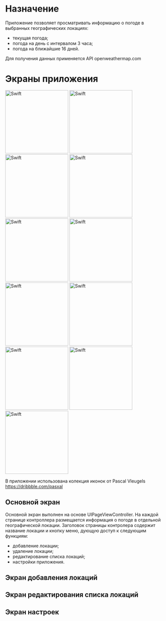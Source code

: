 # Назначение

Приложение позволяет просматривать информацию о погоде в выбранных географических локациях:
- текущая погода;
- погода на день с интервалом 3 часа;
- погода на ближайшие 16 дней.

Для получения данных применяется API openweathermap.com

# Экраны приложения
<img src="https://github.com/AlekseiTinkov/openweathermap/assets/124910352/b074c850-4c31-428d-8f44-7f601da1126a" width="200" title="Swift"></img>
<img src="https://github.com/AlekseiTinkov/openweathermap/assets/124910352/3139fa48-f389-4a17-b2ee-013044041651" width="200" title="Swift"></img>
<img src="https://github.com/AlekseiTinkov/openweathermap/assets/124910352/32457f0c-7924-44a8-96de-8d53c98e16db" width="200" title="Swift"></img>
<img src="https://github.com/AlekseiTinkov/openweathermap/assets/124910352/d2d410c4-12fd-457b-abef-7933fc576899" width="200" title="Swift"></img>
<img src="https://github.com/AlekseiTinkov/openweathermap/assets/124910352/393bfadf-25b5-40f3-8465-cc1d85d011b5" width="200" title="Swift"></img>
<img src="https://github.com/AlekseiTinkov/openweathermap/assets/124910352/674bc499-a438-44d1-858d-b69bebd4052b" width="200" title="Swift"></img>
<img src="https://github.com/AlekseiTinkov/openweathermap/assets/124910352/fd945fc0-3ccb-4b63-83eb-ef07b3b63faf" width="200" title="Swift"></img>
<img src="https://github.com/AlekseiTinkov/openweathermap/assets/124910352/44b6ee8e-35b1-4a95-be1b-ecd798ebbf31" width="200" title="Swift"></img>
<img src="https://github.com/AlekseiTinkov/openweathermap/assets/124910352/1dc2bac3-172c-499f-af37-84151fde5e88" width="200" title="Swift"></img>
<img src="https://github.com/AlekseiTinkov/openweathermap/assets/124910352/46550d0c-f28e-4bab-93ab-133be4dfa6a6" width="200" title="Swift"></img>
<img src="https://github.com/AlekseiTinkov/openweathermap/assets/124910352/eda6df90-de57-45c6-b552-3925ef40a3d2" width="200" title="Swift"></img>

В приложении использована колекция иконок от Pascal Vleugels https://dribbble.com/pasxal

## Основной экран
Основной экран выполнен на основе UIPageViewController. На каждой странице контроллера размещается информация о погоде в отдельной географической локации. Заголовок страницы контролера содержит название локации и кнопку меню, дующую доступ к следующим функциям:
- добавление локации;
- удаление локации;
- редактирование списка локаций;
- настройки приложения.

## Экран добавления локаций

## Экран редактирования списка локаций

## Экран настроек
